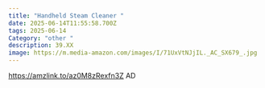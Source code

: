 ```yaml
---
title: "Handheld Steam Cleaner "
date: 2025-06-14T11:55:58.700Z
tags: 2025-06-14
Category: "other "
description: 39.XX
image: https://m.media-amazon.com/images/I/71UxVtNJjIL._AC_SX679_.jpg
---
```

https://amzlink.to/az0M8zRexfn3Z   AD